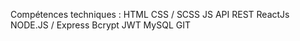 Compétences techniques :
HTML
CSS / SCSS
JS
API REST
ReactJs
NODE.JS / Express
Bcrypt
JWT
MySQL
GIT
